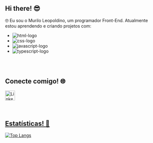 ## Hi there! 😎

🤓  Eu sou o Murilo Leopoldino, um programador Front-End. Atualmente estou aprendendo e criando projetos com:
<br>
-  <img src="https://img.shields.io/badge/HTML5-E34F26?style=for-the-badge&logo=html5&logoColor=white" alt="html-logo">
-  <img src="https://img.shields.io/badge/CSS3-1572B6?style=for-the-badge&logo=css3&logoColor=white" alt="css-logo">
-  <img src="https://img.shields.io/badge/JavaScript-F7DF1E?style=for-the-badge&logo=javascript&logoColor=black" alt="javascript-logo">
-  <img src="https://img.shields.io/badge/TypeScript-007ACC?style=for-the-badge&logo=typescript&logoColor=white" alt="typescript-logo">
<br><br>
##  Conecte comigo! 🌐
<a href="https://linkedin.com/in/seu-perfil" target="_blank" rel="noopener">
<img src="https://upload.wikimedia.org/wikipedia/commons/8/81/LinkedIn_icon.svg" alt="LinkedIn" width="32" height="32">
<br><br><br>
  
## Estatísticas! 📝
[![Top Langs](https://github-readme-stats.vercel.app/api/top-langs/?username=muriloleopoldino)](https://github.com/anuraghazra/github-readme-stats)

